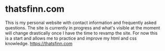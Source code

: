 # thatsfinn.com
This is my personal website with contact information and frequently asked questions. The site is currently in progress and what's visible at the moment will change drastically once I have the time to revamp the site. For now this is a start and allows me to practice and improve my html and css knowledge.
https://thatsfinn.com
